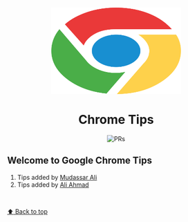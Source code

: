 <p align="center"><img src="google-chrome.svg" height="200" width="300" alt="logo"></p>
<h1 align="center"> Chrome Tips </h1>

<p align="center"
    <a href="https://github.com/mudassar045/chrome-tips">
    <img src="https://img.shields.io/badge/PRs-welcome-brightgreen.svg?style=flat-square" alt="PRs">
  </a>
</p>

## Welcome to Google Chrome Tips

1. Tips added by [Mudassar Ali](./mudassar.md)
2. Tips added by [Ali Ahmad](./aliahmad.md)

<br/>

[:arrow_up: Back to top](#-chrome-tips-)
